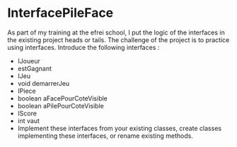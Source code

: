 # InterfacePileFace
As part of my training at the efrei school, I put the logic of the interfaces in the existing project heads or tails. The challenge of the project is to practice using interfaces.
Introduce the following interfaces :
- IJoueur 
- estGagnant 
- IJeu 
- void demarrerJeu 
- IPiece 
- boolean aFacePourCoteVisible 
- boolean aPilePourCoteVisible 
- IScore
- int vaut 
- Implement these interfaces from your existing classes, create classes implementing these interfaces, or rename existing methods.

